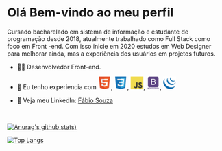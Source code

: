 <h1> Olá Bem-vindo ao meu perfil </h1>
<p>Cursado bacharelado em sistema de informação e estudante de programação desde 2018, atualmente trabalhado como Full Stack como foco em Front -end. Com isso inicie em 2020 estudos em Web Designer para melhorar ainda, mas a experiência dos usuários em projetos futuros.</p>

  - 👨‍💻 Desenvolvedor Front-end. 

  - 🎈 Eu tenho experiencia com 
   <img src="https://raw.githubusercontent.com/devicons/devicon/master/icons/html5/html5-original.svg" alt="HTML" width="30" height="30">, 
   <img src="https://raw.githubusercontent.com/devicons/devicon/master/icons/css3/css3-original.svg" alt="HTML" width="30" height="30">, 
   <img src="https://raw.githubusercontent.com/devicons/devicon/master/icons/javascript/javascript-original.svg" alt="HTML" width="30" height="30">, 
   <img src="https://raw.githubusercontent.com/devicons/devicon/master/icons/bootstrap/bootstrap-plain-wordmark.svg" alt="HTML" width="30" height="30">, <img src="https://raw.githubusercontent.com/devicons/devicon/master/icons/jquery/jquery-original.svg" alt="HTML" width="30" height="30">

  - 💬 Veja meu LinkedIn: <a href="https://www.linkedin.com/in/f%C3%A1bio-souza-b223601a3/" target="_blank">Fábio Souza</a>
  
  <p>[![Anurag's github stats](https://github-readme-stats.vercel.app/api?username=Fabio-sudo-apt&show_icons=true&theme=vue-dark))](https://github.com/anuraghazra/github-readme-stats)</p>
  [![Top Langs](https://github-readme-stats.vercel.app/api/top-langs/?username=Fabio-sudo-apt&show_icons=true&theme=vue-dark&layout=compact)](https://github.com/anuraghazra/github-readme-stats)
